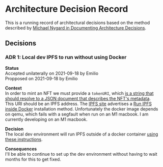 # Architecture Decision Record

This is a running record of architectural decisions based on the method described by [Michael Nygard in Documenting Architecture Decisions][1].

## Decisions

### ADR 1: Local dev IPFS to run without using Docker

**Status**  
Accepted unilaterally on 2021-09-18 by Emilio  
Propposed on 2021-09-18 by Emilio  

**Context**  
In order to mint an NFT we must provide a `tokenURI`, which [is a string that should resolve to a JSON document that describes the NFT's metadata][2]. This URI should be an IPFS address. The [IPFS site][3] advertises a [Run IPFS inside Docker][4] installation method. Unfortunately the docker image depends on qemu, which fails with a segfault when run on an M1 macbook. I am currently developing on an M1 macbook.

**Decision**  
The local dev environment will run IPFS outside of a docker container [using these instructions][5].

**Consequences**  
I'll be able to continue to set up the dev environment without having to wait months for this to get fixed.

[1]: https://www.cognitect.com/blog/2011/11/15/documenting-architecture-decisions "ADR"
[2]: https://ethereum.org/en/developers/tutorials/how-to-write-and-deploy-an-nft/#write-contract "tokenURI"
[3]: https://docs.ipfs.io/ "IPFS"
[4]: https://docs.ipfs.io/how-to/run-ipfs-inside-docker/ "Docker"
[5]: https://docs.ipfs.io/install/command-line/#system-requirements "command-line"
